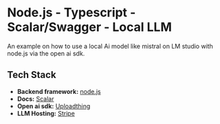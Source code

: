 # Node.js - Typescript - Scalar/Swagger - Local LLM

An example on how to use a local Ai model like mistral on LM studio with node.js via the open ai sdk.

## Tech Stack

- **Backend framework:** [node.js](https://nodejs.org/en)
- **Docs:** [Scalar](https://scalar.com/)
- **Open ai sdk:** [Uploadthing](https://www.npmjs.com/package/openai)
- **LLM Hosting:** [Stripe](https://lmstudio.ai/)
